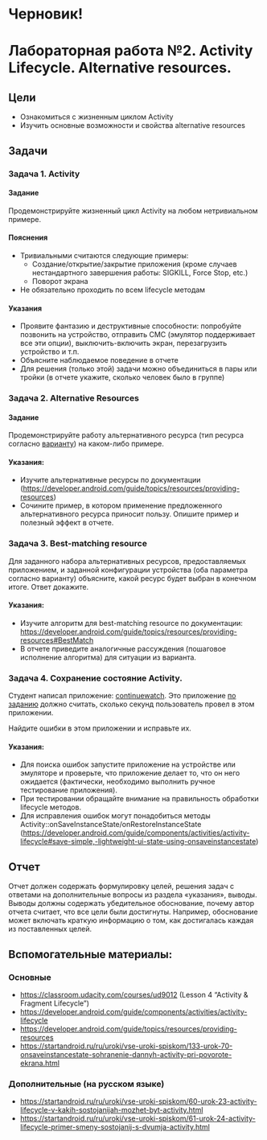 
# Черновик!  
  
# Лабораторная работа №2. Activity Lifecycle. Alternative resources.  
## Цели  
* Ознакомиться с жизненным циклом Activity  
* Изучить основные возможности и свойства alternative resources  
  
## Задачи  
### Задача 1. Activity  
#### Задание  
Продемонстрируйте жизненный цикл Activity на любом нетривиальном примере.  
  
#### Пояснения  
* Тривиальными считаются следующие примеры:  
  * Создание/открытие/закрытие приложения (кроме случаев нестандартного завершения работы: SIGKILL, Force Stop, etc.)
  * Поворот экрана  
* Не обязательно проходить по всем lifecycle методам  
  
#### Указания  
* Проявите фантазию и деструктивные способности: попробуйте позвонить на устройство, отправить СМС (эмулятор поддерживает все эти опции), выключить-включить экран, перезагрузить устройство и т.п.  
* Объясните наблюдаемое поведение в отчете  
* Для решения (только этой) задачи можно объединиться в пары или тройки (в отчете укажите, сколько человек было в группе)  
  
### Задача 2. Alternative Resources  
#### Задание  
Продемонстрируйте работу альтернативного ресурса (тип ресурса согласно [варианту](VARIANTS02.md)) на каком-либо примере.  
  
#### Указания:  
* Изучите альтернативные ресурсы по документации (https://developer.android.com/guide/topics/resources/providing-resources)
* Сочините пример, в котором применение предложенного альтернативного ресурса приносит пользу. Опишите пример и полезный эффект в отчете.
  
### Задача 3. Best-matching resource  
Для заданного набора альтернативных ресурсов, предоставляемых приложением, и заданной конфигурации устройства (оба параметра согласно варианту) объясните, какой ресурс будет выбран в конечном итоге. Ответ докажите.  
  
#### Указания:  
* Изучите алгоритм для best-matching resource по документации: https://developer.android.com/guide/topics/resources/providing-resources#BestMatch  
* В отчете приведите аналогичные рассуждения (пошаговое исполнение алгоритма) для ситуации из варианта.  
  
### Задача 4. Сохранение состояние Activity.  
Студент написал приложение: [continuewatch](continuewatch). Это приложение [по заданию](continuewatch/README.md) должно считать, сколько секунд пользователь провел в этом приложении.  

Найдите ошибки в этом приложении и исправьте их.  
  
#### Указания:  
* Для поиска ошибок запустите приложение на устройстве или эмуляторе и проверьте, что приложение делает то, что он него ожидается (фактически, необходимо выполнить ручное тестирование приложения).
* При тестировании обращайте внимание на правильность обработки lifecycle методов.  
* Для исправления ошибок могут понадобиться методы Activity::onSaveInstanceState/onRestoreInstanceState (https://developer.android.com/guide/components/activities/activity-lifecycle#save-simple,-lightweight-ui-state-using-onsaveinstancestate)  
  
## Отчет  
Отчет должен содержать формулировку целей, решения задач с ответами на дополнительные вопросы из раздела «указания», выводы. Выводы должны содержать убедительное обоснование, почему автор отчета считает, что все цели были достигнуты. Например, обоснование может включать краткую информацию о том, как достигалась каждая из поставленных целей.
  
## Вспомогательные материалы:  
### Основные
* https://classroom.udacity.com/courses/ud9012 (Lesson 4 “Activity & Fragment Lifecycle”)  
* https://developer.android.com/guide/components/activities/activity-lifecycle  
* https://developer.android.com/guide/topics/resources/providing-resources
* https://startandroid.ru/ru/uroki/vse-uroki-spiskom/133-urok-70-onsaveinstancestate-sohranenie-dannyh-activity-pri-povorote-ekrana.html

### Дополнительные (на русском языке)  
* https://startandroid.ru/ru/uroki/vse-uroki-spiskom/60-urok-23-activity-lifecycle-v-kakih-sostojanijah-mozhet-byt-activity.html  
* https://startandroid.ru/ru/uroki/vse-uroki-spiskom/61-urok-24-activity-lifecycle-primer-smeny-sostojanij-s-dvumja-activity.html  